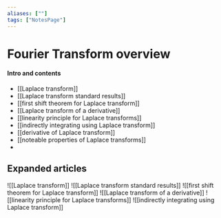 ```yaml
---
aliases: [""]
tags: ["NotesPage"]
---
```


# Fourier Transform overview

#### Intro and contents
- [[Laplace transform]]
- [[Laplace transform standard results]]
- [[first shift theorem for Laplace transform]]
- [[Laplace transform of a derivative]]
- [[linearity principle for Laplace transforms]]
- [[indirectly integrating using Laplace transform]] 
- [[derivative of Laplace transform]]
- [[noteable properties of Laplace transforms]]
- 


## Expanded articles
![[Laplace transform]]
![[Laplace transform standard results]]
![[first shift theorem for Laplace transform]]
![[Laplace transform of a derivative]]
![[linearity principle for Laplace transforms]]
![[indirectly integrating using Laplace transform]] 







